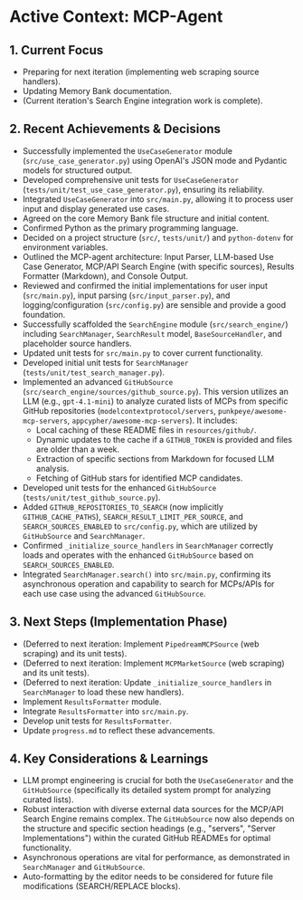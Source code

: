 # Active Context: MCP-Agent

## 1. Current Focus

- Preparing for next iteration (implementing web scraping source handlers).
- Updating Memory Bank documentation.
- (Current iteration's Search Engine integration work is complete).

## 2. Recent Achievements & Decisions

- Successfully implemented the `UseCaseGenerator` module (`src/use_case_generator.py`) using OpenAI's JSON mode and Pydantic models for structured output.
- Developed comprehensive unit tests for `UseCaseGenerator` (`tests/unit/test_use_case_generator.py`), ensuring its reliability.
- Integrated `UseCaseGenerator` into `src/main.py`, allowing it to process user input and display generated use cases.
- Agreed on the core Memory Bank file structure and initial content.
- Confirmed Python as the primary programming language.
- Decided on a project structure (`src/`, `tests/unit/`) and `python-dotenv` for environment variables.
- Outlined the MCP-agent architecture: Input Parser, LLM-based Use Case Generator, MCP/API Search Engine (with specific sources), Results Formatter (Markdown), and Console Output.
- Reviewed and confirmed the initial implementations for user input (`src/main.py`), input parsing (`src/input_parser.py`), and logging/configuration (`src/config.py`) are sensible and provide a good foundation.
- Successfully scaffolded the `SearchEngine` module (`src/search_engine/`) including `SearchManager`, `SearchResult` model, `BaseSourceHandler`, and placeholder source handlers.
- Updated unit tests for `src/main.py` to cover current functionality.
- Developed initial unit tests for `SearchManager` (`tests/unit/test_search_manager.py`).
- Implemented an advanced `GitHubSource` (`src/search_engine/sources/github_source.py`). This version utilizes an LLM (e.g., `gpt-4.1-mini`) to analyze curated lists of MCPs from specific GitHub repositories (`modelcontextprotocol/servers`, `punkpeye/awesome-mcp-servers`, `appcypher/awesome-mcp-servers`). It includes:
  - Local caching of these README files in `resources/github/`.
  - Dynamic updates to the cache if a `GITHUB_TOKEN` is provided and files are older than a week.
  - Extraction of specific sections from Markdown for focused LLM analysis.
  - Fetching of GitHub stars for identified MCP candidates.
- Developed unit tests for the enhanced `GitHubSource` (`tests/unit/test_github_source.py`).
- Added `GITHUB_REPOSITORIES_TO_SEARCH` (now implicitly `GITHUB_CACHE_PATHS`), `SEARCH_RESULT_LIMIT_PER_SOURCE`, and `SEARCH_SOURCES_ENABLED` to `src/config.py`, which are utilized by `GitHubSource` and `SearchManager`.
- Confirmed `_initialize_source_handlers` in `SearchManager` correctly loads and operates with the enhanced `GitHubSource` based on `SEARCH_SOURCES_ENABLED`.
- Integrated `SearchManager.search()` into `src/main.py`, confirming its asynchronous operation and capability to search for MCPs/APIs for each use case using the advanced `GitHubSource`.

## 3. Next Steps (Implementation Phase)

- (Deferred to next iteration: Implement `PipedreamMCPSource` (web scraping) and its unit tests).
- (Deferred to next iteration: Implement `MCPMarketSource` (web scraping) and its unit tests).
- (Deferred to next iteration: Update `_initialize_source_handlers` in `SearchManager` to load these new handlers).
- Implement `ResultsFormatter` module.
- Integrate `ResultsFormatter` into `src/main.py`.
- Develop unit tests for `ResultsFormatter`.
- Update `progress.md` to reflect these advancements.

## 4. Key Considerations & Learnings

- LLM prompt engineering is crucial for both the `UseCaseGenerator` and the `GitHubSource` (specifically its detailed system prompt for analyzing curated lists).
- Robust interaction with diverse external data sources for the MCP/API Search Engine remains complex. The `GitHubSource` now also depends on the structure and specific section headings (e.g., "servers", "Server Implementations") within the curated GitHub READMEs for optimal functionality.
- Asynchronous operations are vital for performance, as demonstrated in `SearchManager` and `GitHubSource`.
- Auto-formatting by the editor needs to be considered for future file modifications (SEARCH/REPLACE blocks).

